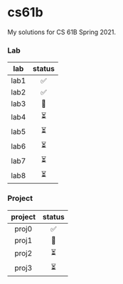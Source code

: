 # cs61b
My solutions for CS 61B Spring 2021.

### Lab
| lab |status|
|:---:|:----:|
| lab1 | ✅ |
| lab2 | ✅ |
| lab3 | 🔄 |
| lab4 | ⏳ |
| lab5 | ⏳ |
| lab6 | ⏳ |
| lab7 | ⏳ |
| lab8 | ⏳ |

### Project
| project |status|
|:----:|:----:|
| proj0 | ✅ |
| proj1 | 🔄 |
| proj2 | ⏳ |
| proj3 | ⏳ |